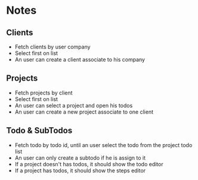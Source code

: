 # Notes

## Clients
- Fetch clients by user company
- Select first on list 
- An user can create a client associate to his company

## Projects
- Fetch projects by client
- Select first on list
- An user can select a project and open his todos
- An user can create a new project associate to one client

## Todo & SubTodos
- Fetch todo by todo id, until an user select the todo from the project todo list
- An user can only create a subtodo if he is assign to it
- If a project doesn't has todos, it should show the todo editor
- If a project has todos, it should show the steps editor
